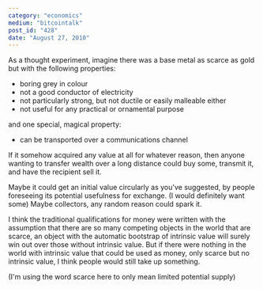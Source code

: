 ```yaml
---
category: "economics"
medium: "bitcointalk"
post_id: "428"
date: "August 27, 2010"
---
```

As a thought experiment, imagine there was a base metal as scarce as gold but with the following properties:
- boring grey in colour
- not a good conductor of electricity
- not particularly strong, but not ductile or easily malleable either
- not useful for any practical or ornamental purpose

and one special, magical property:
- can be transported over a communications channel

If it somehow acquired any value at all for whatever reason, then anyone wanting to transfer wealth over a long distance could buy some, transmit it, and have the recipient sell it.

Maybe it could get an initial value circularly as you've suggested, by people foreseeing its potential usefulness for exchange.  (I would definitely want some)  Maybe collectors, any random reason could spark it.

I think the traditional qualifications for money were written with the assumption that there are so many competing objects in the world that are scarce, an object with the automatic bootstrap of intrinsic value will surely win out over those without intrinsic value.  But if there were nothing in the world with intrinsic value that could be used as money, only scarce but no intrinsic value, I think people would still take up something.

(I'm using the word scarce here to only mean limited potential supply)